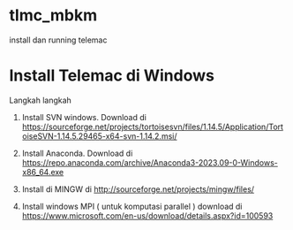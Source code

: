 # tlmc_mbkm
install dan running telemac 


# Install Telemac di Windows

Langkah langkah

1. Install SVN windows. Download di https://sourceforge.net/projects/tortoisesvn/files/1.14.5/Application/TortoiseSVN-1.14.5.29465-x64-svn-1.14.2.msi/

2. Install Anaconda. Download di https://repo.anaconda.com/archive/Anaconda3-2023.09-0-Windows-x86_64.exe

3. Install di MINGW di http://sourceforge.net/projects/mingw/files/

4. Install windows MPI ( untuk komputasi parallel ) download di https://www.microsoft.com/en-us/download/details.aspx?id=100593


